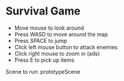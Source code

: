 # Survival Game
- Move mouse to look around
- Press WASD to move around the map
- Press SPACE to jump
- Click left mouse button to attack enemies
- Click right mouse to zoom in (ads)
- Press E to pick up items

Scene to run: prototypeScene
